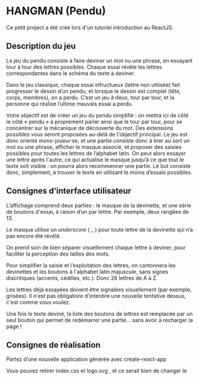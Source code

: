 # HANGMAN (Pendu)
Ce petit project a été créé lors d'un tutoriel introduction au ReactJS.

## Description du jeu
Le jeu du pendu consiste à faire deviner un mot ou une phrase, en essayant tour à tour des lettres possibles. Chaque essai révèle les lettres correspondantes dans le schéma du texte à deviner.

Dans le jeu classique, chaque essai infructueux (lettre non utilisée) fait progresser le dessin d’un pendu, et lorsque le dessin est complet (tête, corps, membres), on a perdu. C’est un jeu à deux, tour par tour, et la personne qui réalise l’ultime mauvais essai a perdu.

Votre objectif est de créer un jeu du pendu simplifié : on mettra ici de côté le côté « pendu » à proprement parler ainsi que le tour par tour, pour se concentrer sur la mécanique de découverte du mot. Des extensions possibles vous seront proposées au-delà de l'objectif principal. Le jeu est donc orienté mono-joueur·se, et une partie consiste donc à tirer au sort un mot ou une phrase, afficher le masque associé, et proposer des saisies possibles pour toutes les lettres de l’alphabet latin. On peut alors essayer une lettre après l'autre, ce qui actualise le masque jusqu’à ce que tout le texte soit visible : on pourra alors recommencer une partie. Le but consiste donc, simplement, à trouver le texte en utilisant le moins d’essais possibles.

## Consignes d’interface utilisateur
L’affichage comprend deux parties : le masque de la devinette, et une série de boutons d'essai, à raison d’un par lettre. Par exemple, deux rangées de 13.

Le masque utilise un _underscore_ ( _ ) pour toute lettre de la devinette qui n’a pas encore été révélé.

On prend soin de bien séparer visuellement chaque lettre à deviner, pour faciliter la perception des tailles des mots.

Pour simplifier la saisie et l’exploitation des lettres, on cantonnera les devinettes et les boutons à l'alphabet latin majuscule, sans signes diacritiques (accents, cédilles, etc.). Donc 26 lettres de A à Z.

Les lettres déjà essayées doivent être signalées visuellement (par exemple, grisées). Il n'est pas obligatoire d'interdire une nouvelle tentative dessus, c'est comme vous voulez.

Une fois le texte deviné, la liste des boutons de lettres est remplacée par un seul bouton qui permet de redémarrer une partie… sans avoir à recharger la page !

## Consignes de réalisation
Partez d’une nouvelle application générée avec  create-react-app  

Vous pouvez retirer  index.css  et  logo.svg , et ce serait bien de changer le  <title>  de  public/index.html

Le besoin est assez simple pour tout faire dans  App.js (et styler avec  App.css ), mais si vous tenez à découper en sous-composants (par exemple, pour le « clavier » de 26 touches), libre à vous.

Le déroulement de la partie se base naturellement sur une évolution de l’état local du composant<App/>.

## Extensions possibles
Ces suggestions n'ont pas d'effet sur la validation de cette activité, mais vous permettent de renforcer vos compétences. Elles vous permettent de créer un jeu véritablement abouti que vous pouvez fièrement afficher sur votre compte GitHub à l'attention de vos futurs clients/employeurs !

### Score / Compteur
Comptez le nombre d’essais et affichez-le au fur et à mesure.

Vous pouvez décider d’interdire un nouvel essai d’une lettre, ou au contraire compter double un essai d’une lettre déjà tentée (si vous indiquiez visuellement qu’elle l’était).

Pour calculer plutôt un score, vous pouvez compter 2 points pour une lettre présente, -1 pour une absente, et -2 pour une lettre retentée, par exemple.

### Mode deux joueurs
Ajoutez à l’état un tableau de noms de joueurs et un joueur courant, qui bascule dès qu’on tente une lettre absente (il faut évidemment gérer la saisie initiale, puis afficher le joueur courant).

Si vous voulez introduire une notion de « perdu » (et pas seulement de vainqueur au moment de la dernière tentative réussie), imposez un nombre maximum de lettres absentes par joueur (ou au global) et gérez leur comptage (afficher ça serait alors souhaitable aussi).

### Utiliser le clavier plutôt que des boutons
Pour permettre l’utilisation du clavier, deux possibilités :

Un champ textuel stylé pour être « invisible » (pas de bordures, texte de la même couleur que le fond, etc.) qui conserve le focus, a une valeur vide, mais vous réagissez au `onChange` pour récupérer la valeur et la traiter comme lettre, à mettre alors en majuscule. On ignore les saisies hors alphabet latin ASCII.

L’interception de l’événement   keypress  au niveau dedocument. Cela nécessite toutefois que vous gériez l’attache et la libération de ces événements manuellement dans  componentDidMount()   et  componentWillUnmount() , et empêchera, si vous le souhaitiez, la mise en place de tests unitaires en mode _shallow_.

### Ajouter un véritable pendu
Soit en dessinant sur un  <canvas> , soit en prédéfinissant les images des différentes étapes et en affichant la bonne, implémentez le véritable Jeu du Pendu !

This project was created with ReactJS initiator **Create React App

## Getting Started with Create React App

This project was bootstrapped with [Create React App](https://github.com/facebook/create-react-app).

### Available Scripts

In the project directory, you can run:

#### `npm start`

Runs the app in the development mode.\
Open [http://localhost:3000](http://localhost:3000) to view it in the browser.

The page will reload if you make edits.\
You will also see any lint errors in the console.

#### `npm test`

Launches the test runner in the interactive watch mode.\
See the section about [running tests](https://facebook.github.io/create-react-app/docs/running-tests) for more information.

#### `npm run build`

Builds the app for production to the `build` folder.\
It correctly bundles React in production mode and optimizes the build for the best performance.

The build is minified and the filenames include the hashes.\
Your app is ready to be deployed!

See the section about [deployment](https://facebook.github.io/create-react-app/docs/deployment) for more information.

#### `npm run eject`

**Note: this is a one-way operation. Once you `eject`, you can’t go back!**

If you aren’t satisfied with the build tool and configuration choices, you can `eject` at any time. This command will remove the single build dependency from your project.

Instead, it will copy all the configuration files and the transitive dependencies (webpack, Babel, ESLint, etc) right into your project so you have full control over them. All of the commands except `eject` will still work, but they will point to the copied scripts so you can tweak them. At this point you’re on your own.

You don’t have to ever use `eject`. The curated feature set is suitable for small and middle deployments, and you shouldn’t feel obligated to use this feature. However we understand that this tool wouldn’t be useful if you couldn’t customize it when you are ready for it.

### Learn More

You can learn more in the [Create React App documentation](https://facebook.github.io/create-react-app/docs/getting-started).

To learn React, check out the [React documentation](https://reactjs.org/).

#### Code Splitting

This section has moved here: [https://facebook.github.io/create-react-app/docs/code-splitting](https://facebook.github.io/create-react-app/docs/code-splitting)

#### Analyzing the Bundle Size

This section has moved here: [https://facebook.github.io/create-react-app/docs/analyzing-the-bundle-size](https://facebook.github.io/create-react-app/docs/analyzing-the-bundle-size)

#### Making a Progressive Web App

This section has moved here: [https://facebook.github.io/create-react-app/docs/making-a-progressive-web-app](https://facebook.github.io/create-react-app/docs/making-a-progressive-web-app)

#### Advanced Configuration

This section has moved here: [https://facebook.github.io/create-react-app/docs/advanced-configuration](https://facebook.github.io/create-react-app/docs/advanced-configuration)

#### Deployment

This section has moved here: [https://facebook.github.io/create-react-app/docs/deployment](https://facebook.github.io/create-react-app/docs/deployment)

#### `npm run build` fails to minify

This section has moved here: [https://facebook.github.io/create-react-app/docs/troubleshooting#npm-run-build-fails-to-minify](https://facebook.github.io/create-react-app/docs/troubleshooting#npm-run-build-fails-to-minify)
